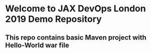# Welcome to JAX DevOps London 2019 Demo Repository
## This repo contains basic Maven project with Hello-World war file 
